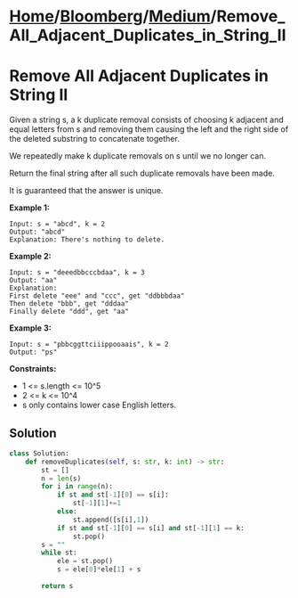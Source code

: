 # [Home](./../../..)/[Bloomberg](./../..)/[Medium](./..)/Remove_All_Adjacent_Duplicates_in_String_II
<h1>Remove All Adjacent Duplicates in String II</h1>

<p>
Given a string s, a k duplicate removal consists of choosing k adjacent and equal letters from s and removing them causing the left and the right side of the deleted substring to concatenate together.

We repeatedly make k duplicate removals on s until we no longer can.

Return the final string after all such duplicate removals have been made.

It is guaranteed that the answer is unique.

</p>

<b>Example 1:</b>

    Input: s = "abcd", k = 2
    Output: "abcd"
    Explanation: There's nothing to delete.
    
<b>Example 2:</b>

    Input: s = "deeedbbcccbdaa", k = 3
    Output: "aa"
    Explanation: 
    First delete "eee" and "ccc", get "ddbbbdaa"
    Then delete "bbb", get "dddaa"
    Finally delete "ddd", get "aa"
    
<b>Example 3:</b>

    Input: s = "pbbcggttciiippooaais", k = 2
    Output: "ps"

<b>Constraints:</b>

- 1 <= s.length <= 10^5
- 2 <= k <= 10^4
- s only contains lower case English letters.

<h2>Solution</h2>

```python
class Solution:
    def removeDuplicates(self, s: str, k: int) -> str:
        st = []
        n = len(s)
        for i in range(n):
            if st and st[-1][0] == s[i]:
                st[-1][1]+=1
            else:
                st.append([s[i],1])
            if st and st[-1][0] == s[i] and st[-1][1] == k:
                st.pop()
        s = ""
        while st:
            ele = st.pop()
            s = ele[0]*ele[1] + s
        
        return s
```
